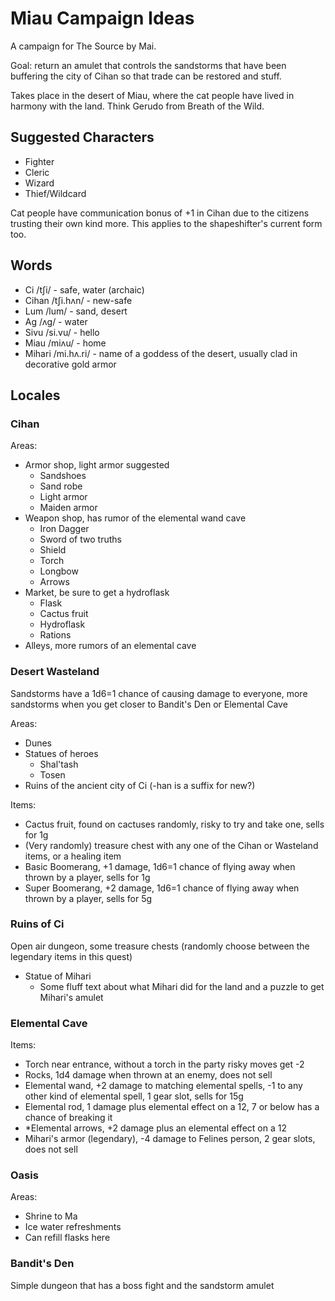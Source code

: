 # Miau Campaign Ideas

A campaign for The Source by Mai.

Goal: return an amulet that controls the sandstorms that have been buffering the
city of Cihan so that trade can be restored and stuff.

Takes place in the desert of Miau, where the cat people have lived in harmony
with the land. Think Gerudo from Breath of the Wild.

## Suggested Characters

* Fighter
* Cleric
* Wizard
* Thief/Wildcard

Cat people have communication bonus of +1 in Cihan due to the citizens trusting
their own kind more. This applies to the shapeshifter's current form too.

## Words

* Ci /tʃi/ - safe, water (archaic)
* Cihan /tʃi.hʌn/ - new-safe
* Lum /lum/ - sand, desert
* Ag /ʌɡ/ - water
* Sivu /si.vu/ - hello
* Miau /miʌu/ - home
* Mihari /mi.hʌ.ri/ - name of a goddess of the desert, usually clad in decorative gold armor

## Locales

### Cihan

Areas:

* Armor shop, light armor suggested
  * Sandshoes
  * Sand robe
  * Light armor
  * Maiden armor
* Weapon shop, has rumor of the elemental wand cave
  * Iron Dagger
  * Sword of two truths
  * Shield
  * Torch
  * Longbow
  * Arrows
* Market, be sure to get a hydroflask
  * Flask
  * Cactus fruit
  * Hydroflask
  * Rations
* Alleys, more rumors of an elemental cave

### Desert Wasteland

Sandstorms have a 1d6=1 chance of causing damage to everyone, more sandstorms
when you get closer to Bandit's Den or Elemental Cave

Areas: 

* Dunes
* Statues of heroes
  * Shal'tash
  * Tosen
* Ruins of the ancient city of Ci (-han is a suffix for new?)

Items:

* Cactus fruit, found on cactuses randomly, risky to try and take one, sells for
  1g
* (Very randomly) treasure chest with any one of the Cihan or Wasteland items,
  or a healing item
* Basic Boomerang, +1 damage, 1d6=1 chance of flying away when thrown by a
  player, sells for 1g
* Super Boomerang, +2 damage, 1d6=1 chance of flying away when thrown by a
  player, sells for 5g

### Ruins of Ci

Open air dungeon, some treasure chests (randomly choose between the legendary
items in this quest)

* Statue of Mihari
  * Some fluff text about what Mihari did for the land and a puzzle to get
    Mihari's amulet

### Elemental Cave

Items:

* Torch near entrance, without a torch in the party risky moves get -2
* Rocks, 1d4 damage when thrown at an enemy, does not sell
* Elemental wand, +2 damage to matching elemental spells, -1 to any other kind
  of elemental spell, 1 gear slot, sells for 15g
* Elemental rod, 1 damage plus elemental effect on a 12, 7 or below has a chance
  of breaking it
* *Elemental arrows, +2 damage plus an elemental effect on a 12
* Mihari's armor (legendary), -4 damage to Felines person, 2 gear slots, does
  not sell

### Oasis

Areas:

* Shrine to Ma
* Ice water refreshments
* Can refill flasks here

### Bandit's Den

Simple dungeon that has a boss fight and the sandstorm amulet
